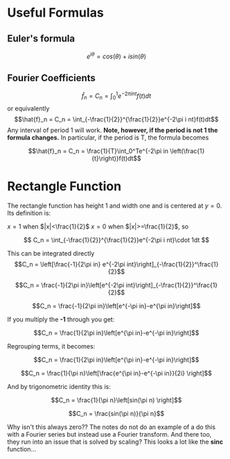 # Useful Formulas #

## Euler's formula ##

$$
e^{i\theta} = cos(\theta) + i sin(\theta)
$$

## Fourier Coefficients ##

$$\hat{f}_n = C_n = \int_0^1e^{-2\pi i nt}f(t)dt$$
or equivalently
$$\hat{f}_n = C_n = \int_{-\frac{1}{2}}^{\frac{1}{2}}e^{-2\pi i nt}f(t)dt$$
Any interval of period 1 will work.  **Note, however, if the period is not 1 the formula changes.**
In particular, if the period is T, the formula becomes

$$\hat{f}_n = C_n = \frac{1}{T}\int_0^Te^{-2\pi in \left(\frac{1}{t}\right)}f(t)dt$$


# Rectangle Function #

The rectangle function has height 1 and width one and is centered at $y=0$.
Its definition is:

$x = 1$ when $|x|<\frac{1}{2}$
$x = 0$ when $|x|>=\frac{1}{2}$, so

$$
C_n = \int_{-\frac{1}{2}}^{\frac{1}{2}}e^{-2\pi i nt}\cdot 1dt
$$

This can be integrated directly
$$C_n = \left[\frac{-1}{2\pi in} e^{-2\pi int}\right]_{-\frac{1}{2}}^\frac{1}{2}$$

$$C_n = \frac{-1}{2\pi in}\left[e^{-2\pi int}\right]_{-\frac{1}{2}}^\frac{1}{2}$$

$$C_n = \frac{-1}{2\pi in}\left[e^{-\pi in}-e^{\pi in}\right]$$

If you multiply the **-1** through you get:

$$C_n = \frac{1}{2\pi in}\left[e^{\pi in}-e^{-\pi in}\right]$$

Regrouping terms, it becomes:

$$C_n = \frac{1}{2\pi in}\left[e^{\pi in}-e^{-\pi in}\right]$$

$$C_n = \frac{1}{\pi n}\left[\frac{e^{\pi in}-e^{-\pi in}}{2i} \right]$$

And by trigonometric identity this is:

$$C_n = \frac{1}{\pi n}\left[sin(\pi n) \right]$$

$$C_n = \frac{sin(\pi n)}{\pi n}$$

Why isn't this always zero??  The notes do not do an example of a do this with a Fourier series but instead use a Fourier transform.  And there too, they run into an issue that is solved by scaling?  This looks a lot like the **sinc** function...





